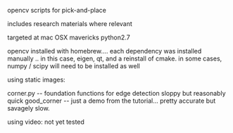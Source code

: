 opencv scripts for pick-and-place

includes research materials where relevant

targeted at mac OSX mavericks python2.7

opencv installed with homebrew.... each dependency was installed manually .. in this case, eigen, qt, and  a reinstall of cmake.  in some cases, numpy / scipy will need to be installed as well




using static images:

corner.py -- foundation functions for edge detection sloppy but reasonably quick
good_corner -- just a demo from the tutorial... pretty accurate but savagely slow.

using video:
not yet tested